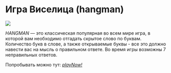 # Игра Виселица (hangman)
![](https://is4-ssl.mzstatic.com/image/thumb/Purple128/v4/18/02/aa/1802aa71-00b8-c015-14b4-c24c787f681c/contsched.nqmlrcmt.lsr/1280x768bb.jpg)

  *HANGMAN* —  это классическая популярная во всем мире игра, в которой вам необходимо отгадать скрытое слово по буквам. Количество букв в слове, а также открываемые буквы - все это должно навести вас на мысль о правильном ответе. Во время игры возможны 7 неправильных ответов.
  
 Попробывать можно тут: [*playNow!*](https://artem-kukin.github.io/Hangman/)